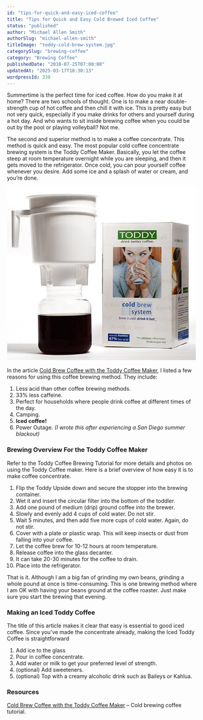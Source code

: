 ```yaml
---
id: "tips-for-quick-and-easy-iced-coffee"
title: "Tips for Quick and Easy Cold Brewed Iced Coffee"
status: "published"
author: "Michael Allen Smith"
authorSlug: "michael-allen-smith"
titleImage: "toddy-cold-brew-system.jpg"
categorySlug: "brewing-coffee"
category: "Brewing Coffee"
publishedDate: "2010-07-25T07:00:00"
updatedAt: "2025-03-17T18:30:13"
wordpressId: 330
---
```


Summertime is the perfect time for iced coffee. How do you make it at home? There are two schools of thought. One is to make a near double-strength cup of hot coffee and then chill it with ice. This is pretty easy but not very quick, especially if you make drinks for others and yourself during a hot day. And who wants to sit inside brewing coffee when you could be out by the pool or playing volleyball? Not me.

The second and superior method is to make a coffee concentrate. This method is quick and easy. The most popular cold coffee concentrate brewing system is the Toddy Coffee Maker. Basically, you let the coffee steep at room temperature overnight while you are sleeping, and then it gets moved to the refrigerator. Once cold, you can pour yourself coffee whenever you desire. Add some ice and a splash of water or cream, and you’re done.

![Toddy Cold Brew System](toddy-cold-brew-system.jpg)

In the article [Cold Brew Coffee with the Toddy Coffee Maker](/cold-brew-coffee-with-the-toddy-coffee-maker/), I listed a few reasons for using this coffee brewing method. They include:

1.  Less acid than other coffee brewing methods.
2.  33% less caffeine.
3.  Perfect for households where people drink coffee at different times of the day.
4.  Camping.
5.  **Iced coffee!**
6.  Power Outage. *(I wrote this after experiencing a San Diego summer blackout)*

### Brewing Overview For the Toddy Coffee Maker

Refer to the Toddy Coffee Brewing Tutorial for more details and photos on using the Toddy Coffee maker. Here is a brief overview of how easy it is to make coffee concentrate.

1.  Flip the Toddy Upside down and secure the stopper into the brewing container.
2.  Wet it and insert the circular filter into the bottom of the toddler.
3.  Add one pound of medium (drip) ground coffee into the brewer.
4.  Slowly and evenly add 4 cups of cold water. Do not stir.
5.  Wait 5 minutes, and then add five more cups of cold water. Again, do not stir.
6.  Cover with a plate or plastic wrap. This will keep insects or dust from falling into your coffee.
7.  Let the coffee brew for 10-12 hours at room temperature.
8.  Release coffee into the glass decanter.
9.  It can take 20-30 minutes for the coffee to drain.
10.  Place into the refrigerator.

That is it. Although I am a big fan of grinding my own beans, grinding a whole pound at once is time-consuming. This is one brewing method where I am OK with having your beans ground at the coffee roaster. Just make sure you start the brewing that evening.

### Making an Iced Toddy Coffee

The title of this article makes it clear that easy is essential to good iced coffee. Since you’ve made the concentrate already, making the Iced Toddy Coffee is straightforward

1.  Add ice to the glass
2.  Pour in coffee concentrate.
3.  Add water or milk to get your preferred level of strength.
4.  (optional) Add sweeteners.
5.  (optional) Top with a creamy alcoholic drink such as Baileys or Kahlua.

### Resources

[Cold Brew Coffee with the Toddy Coffee Maker](/cold-brew-coffee-with-the-toddy-coffee-maker/) – Cold brewing coffee tutorial.

